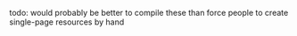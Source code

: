 todo: would probably be better to compile these than force people to create single-page resources by hand